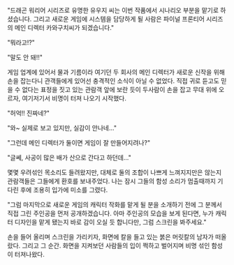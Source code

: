 "드래곤 워리어 시리즈로 유명한 유우지 씨는 이번 작품에서 시나리오 부분을 맡기로 하셨습니다. 그리고 새로운 게임에 시스템을 담당하게 될 사람은 파이널 프론티어 시리즈의 메인 디렉터 카와구치씨가 되겠습니다." 

"뭐라고!?" 

"말도 안 돼!!" 

게임 업계에 있어서 물과 기름이라 여기던 두 회사의 메인 디렉터가 새로운 신작을 위해 손을 잡는다니 관객들에게 있어선 충격적인 소식이 아닐 수 없었다. 
직접 귀로 듣고도 믿을 수 없다는 표정을 짓고 있는 관람객 앞에 보란 듯이 두사람이 손을 잡고 무대 위에 오르자, 여기저기서 비명이 터져 나오기 시작했다. 

"허억!! 진짜네?" 

"와~ 실제로 보고 있지만, 실감이 안나네..." 

"그런데 메인 디렉터가 둘이면 게임이 잘 만들어지려나?" 

"글쎄, 사공이 많은 배가 산으로 간다고 하던데..." 

몇몇 우려섞인 목소리도 들려왔지만, 대체로 둘의 조합이 나쁘게 느껴지지만은 않는지 관람객들은 그들에게 환호를 보내주었다. 
나는 잠시 그들의 함성 소리가 멈출때까지 기다린 후에 조용히 입가에 미소를 그렸다. 

"그럼 마지막으로 새로운 게임의 캐릭터 작화를 맡게 될 분을 소개하기 전에 그 분께서 직접 그린 주인공을 먼저 공개하겠습니다. 아마 주인공의 모습을 보게 된다면, 누가 캐릭터 디자인을 맡게 됐는지 바로 감이 오실 듯 합니다만, 그럼 스크린을 봐주세요." 

손을 들어 올리며 스크린을 가리키자, 화면에 칼을 들고 있는 붉은 머릿칼의 남자가 떠올랐다. 
그리고 그 순간. 화면을 지켜보던 사람들의 입이 쩍하고 벌어지며 비명 섞인 함성이 터져나왔다. 